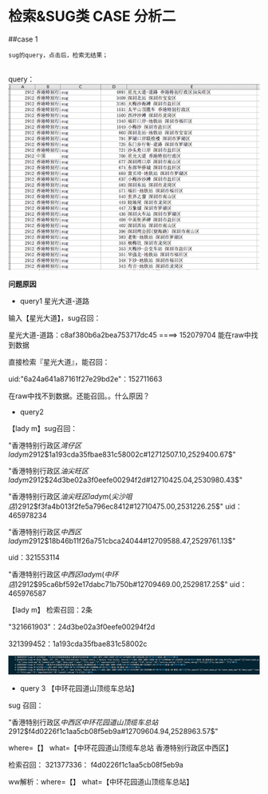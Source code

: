 # 检索&SUG类 CASE 分析二


##case 1

```
sug的query，点击后，检索无结果；


```
query：
![](media/14972598880093/14972601348832.jpg)



**问题原因**

* query1 星光大道-道路

输入【星光大道】，sug召回：

星光大道-道路：c8af380b6a2bea753717dc45 ====> 152079704
能在raw中找到数据


直接检索『星光大道』，能召回：

uid:"6a24a641a87161f27e29bd2e"：152711663

在raw中找不到数据。还能召回。。什么原因？


* query2

【lady m】sug召回：

"香港特别行政区$湾仔区$$lady m$2912$1a193cda35fbae831c58002c#12712507.10,2529400.67$"

"香港特别行政区$油尖旺区$$lady m$2912$24d3be02a3f0eefe00294f2d#12710425.04,2530980.43$"

"香港特别行政区$油尖旺区$$lady m(尖沙咀店)$2912$f3fa4b013f2fe5a796ec8412#12710475.00,2531226.25$"
uid：465978234

"香港特别行政区$中西区$$lady m$2912$18b46b11f26a751cbca24044#12709588.47,2529761.13$"

uid：321553114

"香港特别行政区$中西区$$lady m(中环店)$2912$95ca6bf592e17dabc71b750b#12709469.00,2529817.25$"
uid：465976587

【lady m】 检索召回：2条

"321661903"：24d3be02a3f0eefe00294f2d

321399452：1a193cda35fbae831c58002c

![-w500](media/14972598880093/14973248158235.jpg)


* query 3  【中环花园道山顶缆车总站】

sug 召回：

"香港特别行政区$中西区$$中环花园道山顶缆车总站$2912$f4d0226f1c1aa5cb08f5eb9a#12709604.94,2528963.57$"
 
where=【】 what=【中环花园道山顶缆车总站 香港特别行政区中西区】


检索召回：
321377336： f4d0226f1c1aa5cb08f5eb9a

ww解析：where=【】 what=【中环花园道山顶缆车总站】



